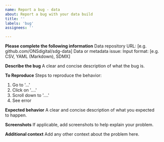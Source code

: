 ```yaml
---
name: Report a bug - data
about: Report a bug with your data build
title: ''
labels: 'bug'
assignees: ''

---
```

**Please complete the following information**
Data repository URL: [e.g. github.com/ONSdigital/sdg-data]
Data or metadata issue:
Input format: [e.g. CSV, YAML (Markdown), SDMX]

**Describe the bug**
A clear and concise description of what the bug is.

**To Reproduce**
Steps to reproduce the behavior:
1. Go to '...'
2. Click on '....'
3. Scroll down to '....'
4. See error

**Expected behavior**
A clear and concise description of what you expected to happen.

**Screenshots**
If applicable, add screenshots to help explain your problem.

**Additional context**
Add any other context about the problem here.
